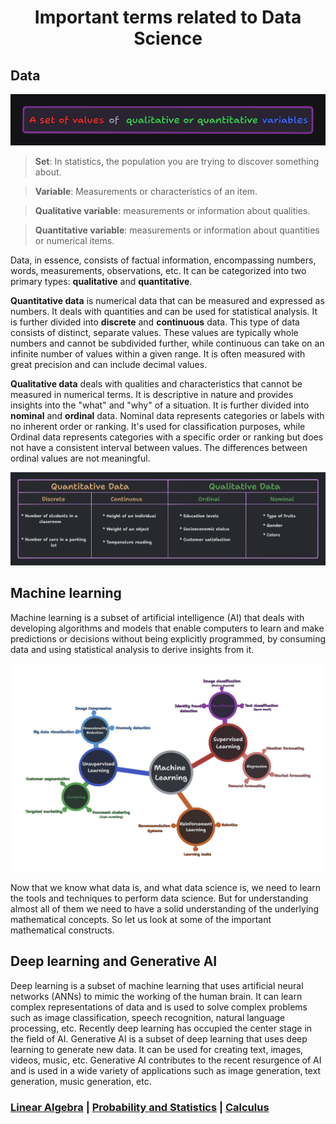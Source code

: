 <h1 align="center"> Important terms related to Data Science </h1>

## Data

![Definition of data](./img/data_def.png)

> **Set**: In statistics, the population you are trying to discover something about.

> **Variable**: Measurements or characteristics of an item.

> **Qualitative variable**: measurements or information about qualities.

> **Quantitative variable**: measurements or information about quantities or numerical items.

Data, in essence, consists of factual information, encompassing numbers, words, measurements, observations, etc. It can be categorized into two primary types: **qualitative** and **quantitative**.

**Quantitative data** is numerical data that can be measured and expressed as numbers. It deals with quantities and can be used for statistical analysis. It is further divided into **discrete** and **continuous** data. This type of data consists of distinct, separate values. These values are typically whole numbers and cannot be subdivided further, while continuous can take on an infinite number of values within a given range. It is often measured with great precision and can include decimal values.

**Qualitative data** deals with qualities and characteristics that cannot be measured in numerical terms. It is descriptive in nature and provides insights into the "what" and "why" of a situation. It is further divided into **nominal** and **ordinal** data. Nominal data represents categories or labels with no inherent order or ranking. It's used for classification purposes, while Ordinal data represents categories with a specific order or ranking but does not have a consistent interval between values. The differences between ordinal values are not meaningful.  

![Quantitative vs Qualitative data](./img/Types_of_data.png)

## Machine learning

Machine learning is a subset of artificial intelligence (AI) that deals with developing algorithms and models that enable computers to learn and make predictions or decisions without being explicitly programmed, by consuming data and using statistical analysis to derive insights from it. 

![Ml tree](./img/ml_tree.png)

Now that we know what data is, and what data science is, we need to learn the tools and techniques to perform data science. But for understanding almost all of them we need to have a solid understanding of the underlying mathematical concepts. So let us look at some of the important mathematical constructs.

## Deep learning and Generative AI

Deep learning is a subset of machine learning that uses artificial neural networks (ANNs) to mimic the working of the human brain. It can learn complex representations of data and is used to solve complex problems such as image classification, speech recognition, natural language processing, etc. Recently deep learning has occupied the center stage in the field of AI. Generative AI is a subset of deep learning that uses deep learning to generate new data. It can be used for creating text,  images, videos, music, etc. Generative AI contributes to the recent resurgence of AI and is used in a wide variety of applications such as image generation, text generation, music generation, etc.

### [Linear Algebra](./Linear_algebra.md) | [Probability and Statistics](./Probability_and_Statistics.md) | [Calculus](./Calculus.md)
